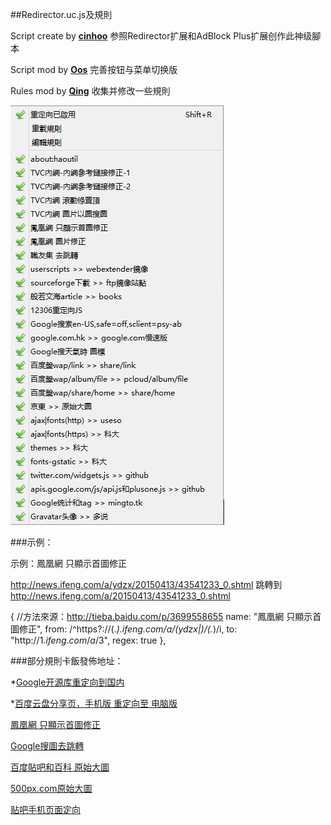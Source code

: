 ##Redirector.uc.js及規則

Script create by **[cinhoo][1]** 参照Redirector扩展和AdBlock Plus扩展创作此神级腳本

Script mod by **[Oos][2]** 完善按钮与菜单切换版

Rules mod by **[Qing][3]** 收集并修改一些規則

![Redirector-Rules](img/Redirector-Rules.jpg)

###示例：

示例：鳳凰網 只顯示首圖修正

http://news.ifeng.com/a/ydzx/20150413/43541233_0.shtml 跳轉到 http://news.ifeng.com/a/20150413/43541233_0.shtml

   {
     //方法來源：http://tieba.baidu.com/p/3699558655
     name: "鳳凰網 只顯示首圖修正",
     from: /^https?:\/\/(.*)\.ifeng\.com\/a\/(ydzx|)\/(.*)/i,
     to: "http://$1.ifeng.com/a/$3",
     regex: true
   },

###部分規則卡飯發佈地址：

*[Google开源库重定向到国内][4]

*[百度云盘分享页，手机版 重定向至 电脑版][6]

[鳳凰網 只顯示首圖修正][7]

[Google搜圖去跳轉][8]

[百度貼吧和百科 原始大圖][9]

[500px.com原始大圖][10]

[贴吧手机页面定向][11]

[1]: http://bbs.kafan.cn/thread-1621837-1-1.html
[2]: https://github.com/Drager-oos/userChrome/blob/master/MainScript/Redirector.uc.js
[3]: https://github.com/dupontjoy/userChromeJS/blob/master/Local/_redirector.js
[4]: http://bbs.kafan.cn/thread-1769934-1-1.html
[6]: http://bbs.kafan.cn/thread-1814510-1-1.html
[7]: http://bbs.kafan.cn/thread-1822205-1-1.html
[8]: http://bbs.kafan.cn/thread-1799098-1-1.html
[9]: http://bbs.kafan.cn/thread-1780442-1-1.html
[10]: http://bbs.kafan.cn/thread-1783842-1-1.html
[11]: http://bbs.kafan.cn/thread-1747112-1-1.html